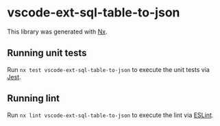 # vscode-ext-sql-table-to-json

This library was generated with [Nx](https://nx.dev).

## Running unit tests

Run `nx test vscode-ext-sql-table-to-json` to execute the unit tests via [Jest](https://jestjs.io).

## Running lint

Run `nx lint vscode-ext-sql-table-to-json` to execute the lint via [ESLint](https://eslint.org/).
